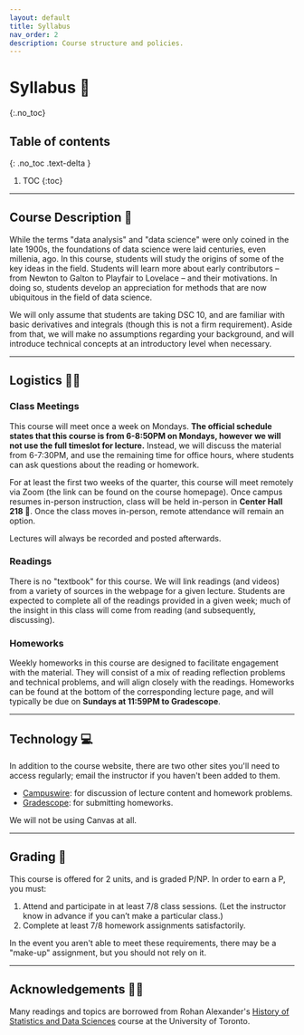 ```yaml
---
layout: default
title: Syllabus
nav_order: 2
description: Course structure and policies.
---
```


# Syllabus 📖
{:.no_toc}

## Table of contents
{: .no_toc .text-delta }

1. TOC
{:toc}

---

## Course Description 🍎

While the terms "data analysis" and "data science" were only coined in the late 1900s, the foundations of data science were laid centuries, even millenia, ago. In this course, students will study the origins of some of the key ideas in the field. Students will learn more about early contributors – from Newton to Galton to Playfair to Lovelace – and their motivations. In doing so, students develop an appreciation for methods that are now ubiquitous in the field of data science.

We will only assume that students are taking DSC 10, and are familiar with basic derivatives and integrals (though this is not a firm requirement). Aside from that, we will make no assumptions regarding your background, and will introduce technical concepts at an introductory level when necessary.

---

## Logistics 👨‍🏫

### Class Meetings

This course will meet once a week on Mondays. **The official schedule states that this course is from 6-8:50PM on Mondays, however we will not use the full timeslot for lecture.** Instead, we will discuss the material from 6-7:30PM, and use the remaining time for office hours, where students can ask questions about the reading or homework.

For at least the first two weeks of the quarter, this course will meet remotely via Zoom (the link can be found on the course homepage). Once campus resumes in-person instruction, class will be held in-person in **Center Hall 218 📍**. Once the class moves in-person, remote attendance will remain an option.

Lectures will always be recorded and posted afterwards.

### Readings

There is no "textbook" for this course. We will link readings (and videos) from a variety of sources in the webpage for a given lecture. Students are expected to complete all of the readings provided in a given week; much of the insight in this class will come from reading (and subsequently, discussing).

### Homeworks

Weekly homeworks in this course are designed to facilitate engagement with the material. They will consist of a mix of reading reflection problems and technical problems, and will align closely with the readings. Homeworks can be found at the bottom of the corresponding lecture page, and will typically be due on **Sundays at 11:59PM to Gradescope**.

---

## Technology 💻

In addition to the course website, there are two other sites you'll need to access regularly; email the instructor if you haven't been added to them.
- [Campuswire](https://campuswire.com/c/GCAB4734F/feed): for discussion of lecture content and homework problems.
- [Gradescope](https://www.gradescope.com/courses/339285): for submitting homeworks.

We will not be using Canvas at all.

---

## Grading 🧪

This course is offered for 2 units, and is graded P/NP. In order to earn a P, you must:
1. Attend and participate in at least 7/8 class sessions. (Let the instructor know in advance if you can’t make a particular class.)
2. Complete at least 7/8 homework assignments satisfactorily.

In the event you aren't able to meet these requirements, there may be a "make-up" assignment, but you should not rely on it.

---

## Acknowledgements 🙏🏼

Many readings and topics are borrowed from Rohan Alexander's [History of Statistics and Data Sciences](https://rohanalexander.com/history_of_the_data_sciences.html) course at the University of Toronto.